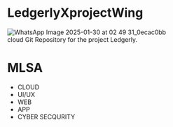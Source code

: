# LedgerlyXprojectWing
![WhatsApp Image 2025-01-30 at 02 49 31_0ecac0bb](https://github.com/user-attachments/assets/1eb69113-453e-43b2-890c-a2bb2073cb00)
<br>
cloud
Git Repository for the project Ledgerly.
<br>
# MLSA
- CLOUD
- UI/UX
- WEB
- APP
- CYBER SECQURITY
  
